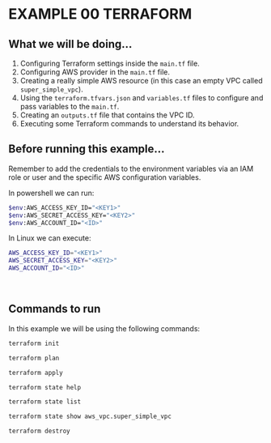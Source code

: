 # EXAMPLE 00 TERRAFORM

## What we will be doing...

1. Configuring Terraform settings inside the `main.tf` file.
2. Configuring AWS provider in the `main.tf` file.
3. Creating a really simple AWS resource (in this case an empty VPC called `super_simple_vpc`).
4. Using the `terraform.tfvars.json` and `variables.tf` files to configure and pass variables to the `main.tf`. 
5. Creating an `outputs.tf` file that contains the VPC ID.
6. Executing some Terraform commands to understand its behavior.


## Before running this example...

Remember to add the credentials to the environment variables via an IAM role or user and the specific AWS configuration variables.

In powershell we can run:

```bash
$env:AWS_ACCESS_KEY_ID="<KEY1>"
$env:AWS_SECRET_ACCESS_KEY="<KEY2>"
$env:AWS_ACCOUNT_ID="<ID>"
```

In Linux we can execute:

```bash
AWS_ACCESS_KEY_ID="<KEY1>"
AWS_SECRET_ACCESS_KEY="<KEY2>"
AWS_ACCOUNT_ID="<ID>"
```

<br>

## Commands to run

In this example we will be using the following commands:

```bash
terraform init
```

```bash
terraform plan
```

```bash
terraform apply
```

```bash
terraform state help
```

```bash
terraform state list
```

```bash
terraform state show aws_vpc.super_simple_vpc
```

```bash
terraform destroy
```
